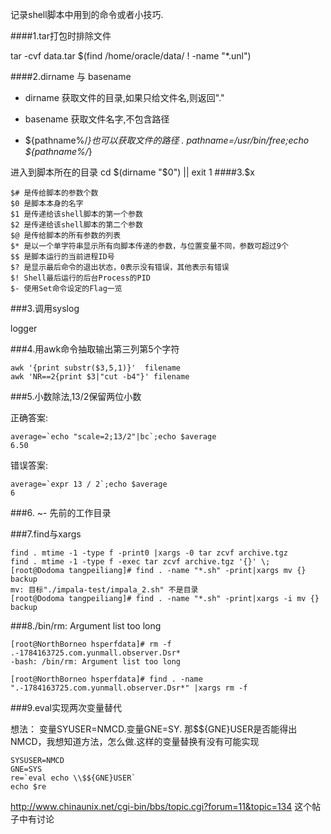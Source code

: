 记录shell脚本中用到的命令或者小技巧.

####1.tar打包时排除文件

tar -cvf data.tar $(find /home/oracle/data/ ! -name "*.unl")

####2.dirname 与 basename

* dirname 获取文件的目录,如果只给文件名,则返回"."
* basename 获取文件名字,不包含路径

* ${pathname%/*}也可以获取文件的路径
.
    pathname=/usr/bin/free;echo ${pathname%/*}

进入到脚本所在的目录
cd $(dirname "$0") || exit 1
####3.$x

    $# 是传给脚本的参数个数
    $0 是脚本本身的名字
    $1 是传递给该shell脚本的第一个参数
    $2 是传递给该shell脚本的第二个参数
    $@ 是传给脚本的所有参数的列表
    $* 是以一个单字符串显示所有向脚本传递的参数，与位置变量不同，参数可超过9个
    $$ 是脚本运行的当前进程ID号
    $? 是显示最后命令的退出状态，0表示没有错误，其他表示有错误
    $! Shell最后运行的后台Process的PID
    $- 使用Set命令设定的Flag一览





###3.调用syslog

logger 

###4.用awk命令抽取输出第三列第5个字符

    awk '{print substr($3,5,1)}'  filename
    awk 'NR==2{print $3|"cut -b4"}' filename

###5.小数除法,13/2保留两位小数

正确答案:

    average=`echo "scale=2;13/2"|bc`;echo $average
    6.50

错误答案:

    average=`expr 13 / 2`;echo $average
    6

###6.
    ~- 先前的工作目录

###7.find与xargs

    find . mtime -1 -type f -print0 |xargs -0 tar zcvf archive.tgz
    find . mtime -1 -type f -exec tar zcvf archive.tgz '{}' \;
    [root@Dodoma tangpeiliang]# find . -name "*.sh" -print|xargs mv {} backup
    mv: 目标"./impala-test/impala_2.sh" 不是目录
    [root@Dodoma tangpeiliang]# find . -name "*.sh" -print|xargs -i mv {} backup

###8./bin/rm: Argument list too long

    [root@NorthBorneo hsperfdata]# rm -f .-1784163725.com.yunmall.observer.Dsr*
    -bash: /bin/rm: Argument list too long

    [root@NorthBorneo hsperfdata]# find . -name ".-1784163725.com.yunmall.observer.Dsr*" |xargs rm -f

###9.eval实现两次变量替代

想法： 变量SYUSER=NMCD.变量GNE=SY. 那$${GNE}USER是否能得出NMCD，我想知道方法，怎么做.这样的变量替换有没有可能实现

    SYSUSER=NMCD
    GNE=SYS
    re=`eval echo \\$${GNE}USER`
    echo $re

http://www.chinaunix.net/cgi-bin/bbs/topic.cgi?forum=11&topic=134 这个帖子中有讨论
